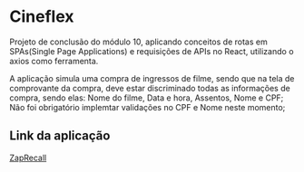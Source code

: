 # Cineflex

Projeto de conclusão do módulo 10, aplicando conceitos de rotas em SPAs(Single Page Applications) e requisições de APIs no React, utilizando o axios como ferramenta.

A aplicação simula uma compra de ingressos de filme, sendo que na tela de comprovante da compra, deve estar discriminado todas as informações de compra, sendo elas: Nome do filme, Data e hora, Assentos, Nome e CPF;
Não foi obrigatório implemtar validações no CPF e Nome neste momento;

## Link da aplicação

[ZapRecall](https://cineflex-dun.vercel.app/)

